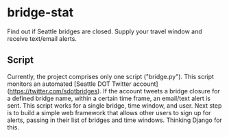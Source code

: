 # bridge-stat
Find out if Seattle bridges are closed. Supply your travel window and receive text/email alerts.

## Script
Currently, the project comprises only one script ("bridge.py"). This script monitors an automated [Seattle DOT Twitter account] (https://twitter.com/sdotbridges). If the account tweets a bridge closure for a defined bridge name, within a certain time frame, an email/text alert is sent. This script works for a single bridge, time window, and user. Next step is to build a simple web framework that allows other users to sign up for alerts, passing in their list of bridges and time windows. Thinking Django for this. 
